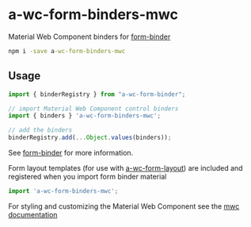 # a-wc-form-binders-mwc

Material Web Component binders for [form-binder](https://github.com/colscott/a-wc-form/tree/master/packages/binder)

```cmd
npm i -save a-wc-form-binders-mwc
```

## Usage

```js
import { binderRegistry } from "a-wc-form-binder";

// import Material Web Component control binders
import { binders } 'a-wc-form-binders-mwc';

// add the binders
binderRegistry.add(...Object.values(binders));

```

See [form-binder](https://github.com/colscott/a-wc-form/tree/master/packages/binder) for more information.

Form layout templates (for use with [a-wc-form-layout](https://github.com/colscott/a-wc-form/tree/master/packages/layout)) are included and registered when you import form binder material

```js
import 'a-wc-form-binders-mwc';
```

For styling and customizing the Material Web Component see the [mwc documentation](https://github.com/material-components/material-components-web-components)